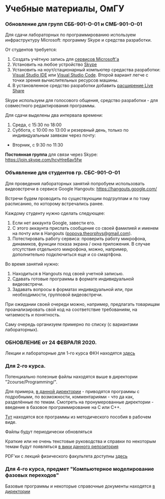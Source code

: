 # Учебные материалы, ОмГУ

### Обновление для групп СББ-901-О-01 и СМБ-901-О-01

Для сдачи лабораторных по программированию используем инфраструктуру Microsoft: программу Skype и средства разработки.

От студентов требуется:
1. Создать учётную запись для [сервисов Microsoft'а](https://signup.live.com/signup)
2. Установить на любое устройство [Skype](https://www.skype.com/en/get-skype/)
3. Установить на ноут/стационарный компьютер средаства разработки: [Visual Studio IDE](https://visualstudio.microsoft.com/vs/) или [Visual Studio Code](https://code.visualstudio.com/). Второй вариант легче с точки зрения вычислительных ресурсов машины.
4. В установленное средство разработки добавить [расширение Live Share](https://visualstudio.microsoft.com/services/live-share/)

Skype используем для голосового общения, средство разработки - для совместного редактирования программы.

Для сдачи выделены два интервала времени:
1. Среда, с 15:30 по 18:00
2. Суббота, с 10:00 по 13:00
и резервный день, только по индивидуальным заявкам через почту:
* Вторник, с 9:30 по 11:30

**Постоянная группа** для связи через Skype: https://join.skype.com/hcyHre6av5fw

### Объявление для студентов гр. СБС-901-О-01

Для проведения лабораторных занятий попробуем использовать видеовстречи в сервисе Google Hangouts: https://hangouts.google.com/

Встречи будем проводить по существующим подгруппам и по тому расписанию, по которому встречались ранее.

Каждому студенту нужно сделать следующее:
1. Если нет аккаунта Google, завести его.
2. С этого аккаунта прислать сообщение со своей фамилией и именем на почту или в Hangouts (popova.theorphys@gmail.com).
3. Потестировать работу сервиса: проверить работу микрофона, динамиков, функции показа экрана / окна приложения.
В случае отсутствия отдельного микрофона, можно, например, дополнительно подключиться еще и со смартфона.

Во время занятий нужно:
1. Находиться в Hangouts под своей учетной записью.
2. Сдавать готовые программы в формате индивидуальной видеовстречи.
3. Задавать вопросы в форматах индивидуальной или, при необходимости, групповой видеовстречи.

При ожидании своей очереди можно, например, предлагать товарищам проанализировать свой код на соответствие требованиям, на читаемость и понятность.

Саму очередь организуем примерно по списку (с вариантами лабораторных).

### ОБНОВЛЕНИЕ от 24 ФЕВРАЛЯ 2020.

Лекции и лабораторные для 1-го курса ФКН находятся [здесь](https://github.com/posgen/OmsuMaterials/tree/master/FKN)


### Для 2-го курса.

Потенциально полезные файлы находятся выше в директории "2course/Programming/".

Для примера, [в данной директории](https://github.com/posgen/OmsuMaterials/tree/master/2course/Programming/examples/) - приводятся программы с подробными, по возможности, комментариями - что да как, разделённые по темам. Смотреть на пронумерованные директории - введение в базовое программирование на C или C++.

[Тут](https://github.com/posgen/OmsuMaterials/tree/master/2course/Programming/examples/from_study_guide/) находятся все программы из методического пособия в рабочем виде.

Файлы будут периодически обновляться

Краткие или не очень текстовые руководства и справки по некоторым темам будут появляться [в вики данного репозитория](https://github.com/posgen/OmsuMaterials/wiki)

PDF'ки с лекций физического факультета доступны [здесь](https://github.com/posgen/OmsuMaterials/tree/master/2course/Programming/docs/lectures)

### Для 4-го курса, предмет "Компьютерное моделирование фазовых переходов"

Базовые программы и некоторые справочные документы находятся [в директории](https://github.com/posgen/OmsuMaterials/tree/master/4course/phaseTransitions/)

